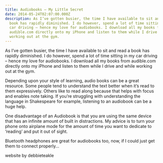 ```yaml
---
title: Audiobooks – My Little Secret
date: 2014-05-24T02:07:00.000Z
description: As I’ve gotten busier, the time I have available to sit and read a
  book has rapidly diminished. I do however, spend a lot of time sitting in my
  car driving – hence my love for audiobooks. I download all my books from
  audible.com directly onto my iPhone and listen to them while I drive and while
  working out at the gym.
---
```

As I’ve gotten busier, the time I have available to sit and read a book has rapidly diminished. I do however, spend a lot of time sitting in my car driving – hence my love for audiobooks. I download all my books from audible.com directly onto my iPhone and listen to them while I drive and while working out at the gym.

Depending upon your style of learning, audio books can be a great resource. Some people tend to understand the text better when it’s read to them expressively. Others like to read along because that helps with focus and enables note taking. If you’re struggling with understanding the language in Shakespeare for example, listening to an audiobook can be a huge help.

One disadvantage of an Audiobook is that you are using the same device that has an infinite amount of built in distractions. My advice is to turn your phone onto airplane mode for the amount of time you want to dedicate to ‘reading’ and put it out of sight.

Bluetooth headphones are great for audiobooks too, now, if I could just get them to connect properly…

website by debbieteakle